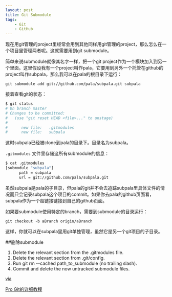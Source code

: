 ```yaml
---
layout: post
title: Git Submodule
tags:
    - Git
    - GitHub
---
```

现在用git管理的project里经常会用到其他同样用git管理的project，那么怎么在一个项目里管理两者呢。这就需要用到git submodule。

简单来说submodule就像其名字一样，把一个git project作为一个模块加入到另一个里面。这里假设我有一个project叫作pala，它要用到另外一个托管在github的project叫作subpala，那么我可以在pala的根目录下运行：

`git submodule add git://github.com/pala/subpala.git subpala`

接着查看git的状态：

```bash
$ git status
# On branch master
# Changes to be committed:
#   (use "git reset HEAD <file>..." to unstage)
#
#      new file:   .gitmodules
#      new file:   subpala
```

这时subpala已经被clone到pala的目录下。目录名为subpala。

`.gitmodules` 文件里存储这所有submodule的信息：

```bash
$ cat .gitmodules
[submodule "subpala"]
      path = subpala
      url = git://github.com/pala/subpala.git
```

虽然subpala是pala的子目录，但pala的git并不会去追踪subpala里具体文件的情况而只会记录subpala这个项目的commit。如果你去pala的github页面看，subpala作为一个超链接链接到自己的github页面。

如果要submodule使用特定的branch，需要到submodule的目录运行：

`git checkout -b aBranch origin/aBranch`

这样，你就可以在subpala里用git单独管理，虽然它是另一个git项目的子目录。

##删除submodule
1. Delete the relevant section from the .gitmodules file.
2. Delete the relevant section from .git/config.
3. Run git rm --cached path_to_submodule (no trailing slash).
4. Commit and delete the now untracked submodule files.

[via](http://stackoverflow.com/a/1260982/100031)

[Pro Git的详细教程](http://progit.org/book/ch6-6.html)
